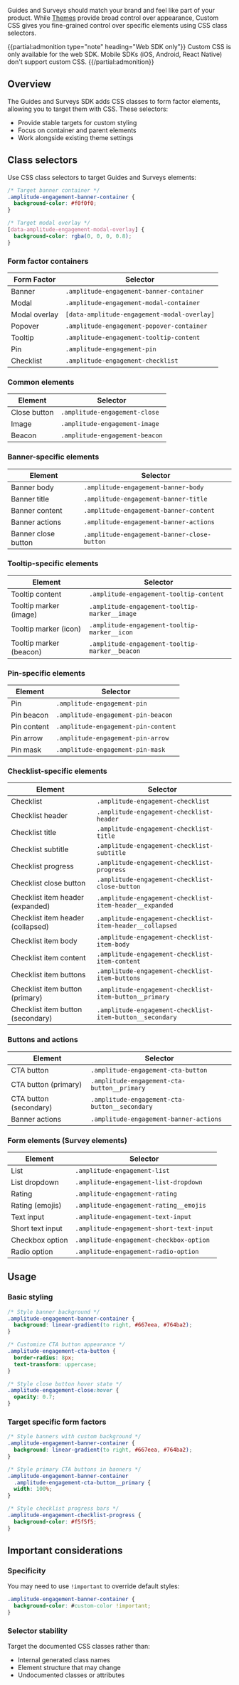 Guides and Surveys should match your brand and feel like part of your product. While [Themes](/docs/guides-and-surveys/themes) provide broad control over appearance, Custom CSS gives you fine-grained control over specific elements using CSS class selectors.

{{partial:admonition type="note" heading="Web SDK only"}}
Custom CSS is only available for the web SDK. Mobile SDKs (iOS, Android, React Native) don't support custom CSS.
{{/partial:admonition}}

## Overview

The Guides and Surveys SDK adds CSS classes to form factor elements, allowing you to target them with CSS. These selectors:

- Provide stable targets for custom styling
- Focus on container and parent elements
- Work alongside existing theme settings

## Class selectors

Use CSS class selectors to target Guides and Surveys elements:

```css
/* Target banner container */
.amplitude-engagement-banner-container {
  background-color: #f0f0f0;
}

/* Target modal overlay */
[data-amplitude-engagement-modal-overlay] {
  background-color: rgba(0, 0, 0, 0.8);
}
```

### Form factor containers

| Form Factor   | Selector                                    |
| ------------- | ------------------------------------------- |
| Banner        | `.amplitude-engagement-banner-container`    |
| Modal         | `.amplitude-engagement-modal-container`     |
| Modal overlay | `[data-amplitude-engagement-modal-overlay]` |
| Popover       | `.amplitude-engagement-popover-container`   |
| Tooltip       | `.amplitude-engagement-tooltip-content`     |
| Pin           | `.amplitude-engagement-pin`                 |
| Checklist     | `.amplitude-engagement-checklist`           |

### Common elements

| Element      | Selector                       |
| ------------ | ------------------------------ |
| Close button | `.amplitude-engagement-close`  |
| Image        | `.amplitude-engagement-image`  |
| Beacon       | `.amplitude-engagement-beacon` |

### Banner-specific elements

| Element             | Selector                                    |
| ------------------- | ------------------------------------------- |
| Banner body         | `.amplitude-engagement-banner-body`         |
| Banner title        | `.amplitude-engagement-banner-title`        |
| Banner content      | `.amplitude-engagement-banner-content`      |
| Banner actions      | `.amplitude-engagement-banner-actions`      |
| Banner close button | `.amplitude-engagement-banner-close-button` |

### Tooltip-specific elements

| Element                 | Selector                                       |
| ----------------------- | ---------------------------------------------- |
| Tooltip content         | `.amplitude-engagement-tooltip-content`        |
| Tooltip marker (image)  | `.amplitude-engagement-tooltip-marker__image`  |
| Tooltip marker (icon)   | `.amplitude-engagement-tooltip-marker__icon`   |
| Tooltip marker (beacon) | `.amplitude-engagement-tooltip-marker__beacon` |

### Pin-specific elements

| Element     | Selector                            |
| ----------- | ----------------------------------- |
| Pin         | `.amplitude-engagement-pin`         |
| Pin beacon  | `.amplitude-engagement-pin-beacon`  |
| Pin content | `.amplitude-engagement-pin-content` |
| Pin arrow   | `.amplitude-engagement-pin-arrow`   |
| Pin mask    | `.amplitude-engagement-pin-mask`    |

### Checklist-specific elements

| Element                           | Selector                                                 |
| --------------------------------- | -------------------------------------------------------- |
| Checklist                         | `.amplitude-engagement-checklist`                        |
| Checklist header                  | `.amplitude-engagement-checklist-header`                 |
| Checklist title                   | `.amplitude-engagement-checklist-title`                  |
| Checklist subtitle                | `.amplitude-engagement-checklist-subtitle`               |
| Checklist progress                | `.amplitude-engagement-checklist-progress`               |
| Checklist close button            | `.amplitude-engagement-checklist-close-button`           |
| Checklist item header (expanded)  | `.amplitude-engagement-checklist-item-header__expanded`  |
| Checklist item header (collapsed) | `.amplitude-engagement-checklist-item-header__collapsed` |
| Checklist item body               | `.amplitude-engagement-checklist-item-body`              |
| Checklist item content            | `.amplitude-engagement-checklist-item-content`           |
| Checklist item buttons            | `.amplitude-engagement-checklist-item-buttons`           |
| Checklist item button (primary)   | `.amplitude-engagement-checklist-item-button__primary`   |
| Checklist item button (secondary) | `.amplitude-engagement-checklist-item-button__secondary` |

### Buttons and actions

| Element                | Selector                                      |
| ---------------------- | --------------------------------------------- |
| CTA button             | `.amplitude-engagement-cta-button`            |
| CTA button (primary)   | `.amplitude-engagement-cta-button__primary`   |
| CTA button (secondary) | `.amplitude-engagement-cta-button__secondary` |
| Banner actions         | `.amplitude-engagement-banner-actions`        |

### Form elements (Survey elements)

| Element          | Selector                                 |
| ---------------- | ---------------------------------------- |
| List             | `.amplitude-engagement-list`             |
| List dropdown    | `.amplitude-engagement-list-dropdown`    |
| Rating           | `.amplitude-engagement-rating`           |
| Rating (emojis)  | `.amplitude-engagement-rating__emojis`   |
| Text input       | `.amplitude-engagement-text-input`       |
| Short text input | `.amplitude-engagement-short-text-input` |
| Checkbox option  | `.amplitude-engagement-checkbox-option`  |
| Radio option     | `.amplitude-engagement-radio-option`     |

## Usage

### Basic styling

```css
/* Style banner background */
.amplitude-engagement-banner-container {
  background: linear-gradient(to right, #667eea, #764ba2);
}

/* Customize CTA button appearance */
.amplitude-engagement-cta-button {
  border-radius: 8px;
  text-transform: uppercase;
}

/* Style close button hover state */
.amplitude-engagement-close:hover {
  opacity: 0.7;
}
```

### Target specific form factors

```css
/* Style banners with custom background */
.amplitude-engagement-banner-container {
  background: linear-gradient(to right, #667eea, #764ba2);
}

/* Style primary CTA buttons in banners */
.amplitude-engagement-banner-container
  .amplitude-engagement-cta-button__primary {
  width: 100%;
}

/* Style checklist progress bars */
.amplitude-engagement-checklist-progress {
  background-color: #f5f5f5;
}
```

## Important considerations

### Specificity

You may need to use `!important` to override default styles:

```css
.amplitude-engagement-banner-container {
  background-color: #custom-color !important;
}
```

### Selector stability

Target the documented CSS classes rather than:

- Internal generated class names
- Element structure that may change
- Undocumented classes or attributes

